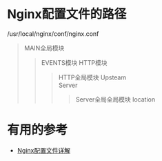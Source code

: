 
# Nginx配置文件的路径
  /usr/local/nginx/conf/nginx.conf

 >MAIN全局模块             
 >>EVENTS模块
 >>HTTP模块
 >>>HTTP全局模块
 >>>Upsteam                
 >>>Server                
 >>>>Server全局全局模块
 >>>>location
 
      



# 有用的参考

* [Nginx配置文件详解](https://www.jianshu.com/p/1593954d5faf)



